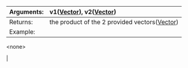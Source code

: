 | Arguments: | v1([Vector](Vector.md)), v2([Vector](Vector.md)) |
|:-----------|:-------------------------------------------------|
| Returns: | the product of the 2 provided vectors([Vector](Vector.md)) |
| Example: | 

&lt;none&gt;

 |